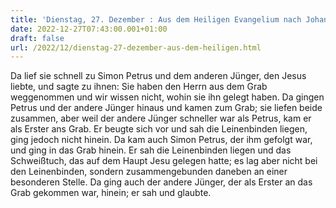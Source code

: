 ```yaml
---
title: 'Dienstag, 27. Dezember : Aus dem Heiligen Evangelium nach Johannes - Joh 20,2-8.'
date: 2022-12-27T07:43:00.001+01:00
draft: false
url: /2022/12/dienstag-27-dezember-aus-dem-heiligen.html
---
```


Da lief sie schnell zu Simon Petrus und dem anderen Jünger, den Jesus liebte, und sagte zu ihnen: Sie haben den Herrn aus dem Grab weggenommen und wir wissen nicht, wohin sie ihn gelegt haben. Da gingen Petrus und der andere Jünger hinaus und kamen zum Grab; sie liefen beide zusammen, aber weil der andere Jünger schneller war als Petrus, kam er als Erster ans Grab. Er beugte sich vor und sah die Leinenbinden liegen, ging jedoch nicht hinein. Da kam auch Simon Petrus, der ihm gefolgt war, und ging in das Grab hinein. Er sah die Leinenbinden liegen und das Schweißtuch, das auf dem Haupt Jesu gelegen hatte; es lag aber nicht bei den Leinenbinden, sondern zusammengebunden daneben an einer besonderen Stelle. Da ging auch der andere Jünger, der als Erster an das Grab gekommen war, hinein; er sah und glaubte.